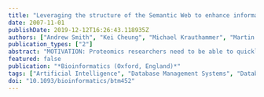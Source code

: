 ```yaml
---
title: "Leveraging the structure of the Semantic Web to enhance information retrieval for proteomics."
date: 2007-11-01
publishDate: 2019-12-12T16:26:43.118935Z
authors: ["Andrew Smith", "Kei Cheung", "Michael Krauthammer", "Martin Schultz", "Mark Gerstein"]
publication_types: ["2"]
abstract: "MOTIVATION: Proteomics researchers need to be able to quickly retrieve relevant information from the web and the biomedical literature. To improve information retrieval, we leverage the structure of the semantic web, developing an approach for joining it with the largely opposing paradigm of unsupervised web search. RESULTS: Our approach uses a Resource-Description-Framework (RDF) graph that inter-relates documents through their associated biological identifiers (e.g., protein ID). A search begins with a simple query term (UniProt identifier), which is expanded with terms extracted from documents in the RDF graph surrounding the query (\"the subgraph\"). We re-rank documents in the full corpus (e.g. all PubMed) by their cosine-similarity scores against a composite word-weight vector created from the subgraph. This vector is a weighted sum of individual word-weight vectors for documents at each node of the subgraph, taking into account the types of relationships between the central query identifier and the nodes connected to it. The computation also uses inverse document frequency (IDF) in a novel way to rescale the local word frequencies in the query's subgraph relative to that in other subgraphs. Applying our procedure to PubMed, we optimize weights for various relationships in the subgraph and benchmark overall performance in detail. Using a subgraph containing family relationships (from PFAM) results in a significant improvement in accuracy (as compared to not considering the subgraph in the search) when assessed against known relationships in the yeast literature. Moreover, we achieve this accuracy using only relatively simple and computationally efficient methods."
featured: false
publication: "*Bioinformatics (Oxford, England)*"
tags: ["Artificial Intelligence", "Database Management Systems", "Databases", "Protein", "Information Storage and Retrieval", "Internet", "Natural Language Processing", "Proteins", "Proteomics", "chemistry", "classification", "metabolism", "methods"]
doi: "10.1093/bioinformatics/btm452"
---
```


